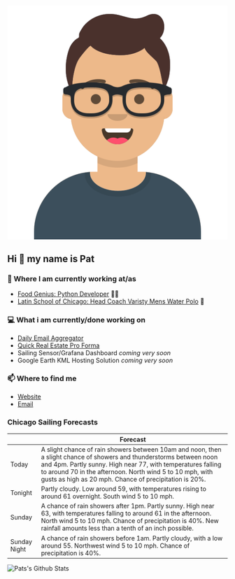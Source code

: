 [![Social banner for p-j-falconer](https://raw.githubusercontent.com/P-J-FALCONER/P-J-FALCONER/master/assets/avataaars.svg)](https://patfalconer.com/)
## Hi :wave: my name is Pat

### 💼 Where I am currently working at/as
- [Food Genius: Python Developer](https://getfoodgenius.com/) 🍔🐍
- [Latin School of Chicago: Head Coach Varisty Mens Water Polo](https://www.latinschool.org/) 🤽


### 💻 What i am currently/done working on
 - [Daily Email Aggregator](https://github.com/P-J-FALCONER/dott_daily_mail)
 - [Quick Real Estate Pro Forma](https://github.com/P-J-FALCONER/henry)
 - Sailing Sensor/Grafana Dashboard *coming very soon*
 - Google Earth KML Hosting Solution *coming very soon*

### 📫 Where to find me
 - [Website](https://patfalconer.com/)
 - [Email](mailto:patrick.j.falconer@gmail.com)


### Chicago Sailing Forecasts
|   | Forecast  |
|---|---|
| Today | A slight chance of rain showers between 10am and noon, then a slight chance of showers and thunderstorms between noon and 4pm. Partly sunny. High near 77, with temperatures falling to around 70 in the afternoon. North wind 5 to 10 mph, with gusts as high as 20 mph. Chance of precipitation is 20%. |
| Tonight | Partly cloudy. Low around 59, with temperatures rising to around 61 overnight. South wind 5 to 10 mph. |
| Sunday | A chance of rain showers after 1pm. Partly sunny. High near 63, with temperatures falling to around 61 in the afternoon. North wind 5 to 10 mph. Chance of precipitation is 40%. New rainfall amounts less than a tenth of an inch possible. |
| Sunday Night | A chance of rain showers before 1am. Partly cloudy, with a low around 55. Northwest wind 5 to 10 mph. Chance of precipitation is 40%. |

![Pats's Github Stats](https://github-readme-stats.vercel.app/api?username=p-j-falconer&show_icons=true&theme=radical)
